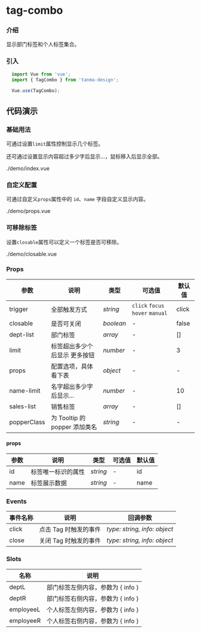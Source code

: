 # tag-combo

### 介绍

显示部门标签和个人标签集合。

### 引入

```js
  import Vue from 'vue';
  import { TagCombo } from 'tanma-design';
  
  Vue.use(TagCombo);
```

## 代码演示

### 基础用法

可通过设置`limit`属性控制显示几个标签。

还可通过设置显示内容超过多少字后显示...，鼠标移入后显示全部。

<demo-code>./demo/index.vue</demo-code>

### 自定义配置

可通过自定义`props`属性中的 `id`、`name` 字段自定义显示内容。

<demo-code>./demo/props.vue</demo-code>

### 可移除标签

设置`closable`属性可以定义一个标签是否可移除。

<demo-code>./demo/closable.vue</demo-code>

### Props

参数 | 说明 | 类型 | 可选值 | 默认值 
-- | -- | -- | -- | --
trigger | 全部触发方式 | _string_ | `click` `focus` `hover` `manual` | click
closable | 是否可关闭 | _boolean_ | - | false
dept-list | 部门标签 | _array_ | - | []
limit | 标签超出多少个后显示 更多按钮 | _number_ | - | 3
props | 配置选项，具体看下表 | _object_ | - | -
name-limit | 名字超出多少字后显示... | _number_ | - | 10
sales-list | 销售标签 | _array_ | - | []
popperClass | 为 Tooltip 的 popper 添加类名 | _string_ | - | -

#### props

参数 | 说明 | 类型 | 可选值 | 默认值 
-- | -- | -- | -- | --
id | 标签唯一标识的属性 | _string_ | - | id
name | 标签展示数据 | _string_ | - | name


### Events

事件名称 | 说明 | 回调参数
-- | -- | --
click | 点击 Tag 时触发的事件 | _type: string, info: object_
close | 关闭 Tag 时触发的事件 | _type: string, info: object_

### Slots

名称 | 说明
-- | --
deptL | 部门标签左侧内容，参数为 { info }
deptR | 部门标签右侧内容，参数为 { info }
employeeL | 个人标签左侧内容，参数为 { info }
employeeR | 个人标签右侧内容，参数为 { info }